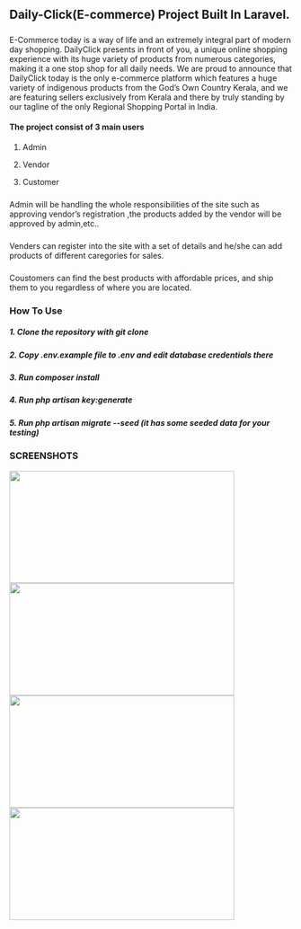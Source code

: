 ## Daily-Click(E-commerce) Project Built In Laravel.
##### 
E-Commerce today is a way of life and an extremely integral part of modern day shopping. DailyClick
presents in front of you, a unique online shopping experience with its huge variety of products from
numerous categories, making it a one stop shop for all daily needs. We are proud to announce that
DailyClick today is the only e-commerce platform which features a huge variety of indigenous products
from the God’s Own Country Kerala, and we are featuring sellers exclusively from Kerala and there by
truly standing by our tagline of the only Regional Shopping Portal in India.

#### The project consist of 3 main users
1. Admin

2. Vendor

3. Customer

### 
Admin will be handling the whole responsibilities of the site such as approving vendor’s registration ,the
products added by the vendor will be approved by admin,etc..
### 
Venders can register into the site with a set of details and he/she can add products of different
caregories for sales.
### 
Coustomers can find the best products with affordable prices, and ship them to you regardless of where
you are located.

### How To Use
##### 1. Clone the repository with git clone
##### 2. Copy .env.example file to .env and edit database credentials there
##### 3. Run composer install
##### 4. Run php artisan key:generate
##### 5. Run php artisan migrate --seed (it has some seeded data for your testing)


### SCREENSHOTS

<img src="https://user-images.githubusercontent.com/100218126/180612575-ccd4e62c-8acf-4370-8cb8-195efb5ea704.JPG" width="400" height="200" />
<img src="https://user-images.githubusercontent.com/100218126/180612603-f70c8a5e-097b-4034-8aa7-7cdea6a1e544.JPG" width="400" height="200" />
<img src="https://user-images.githubusercontent.com/100218126/180612716-0a7bc139-fd5c-43b7-a8ad-9c56f9359166.JPG" width="400" height="200" />
<img src="https://user-images.githubusercontent.com/100218126/180612771-c23af226-68db-4a4f-8796-1474e3451529.JPG" width="400" height="200" />



